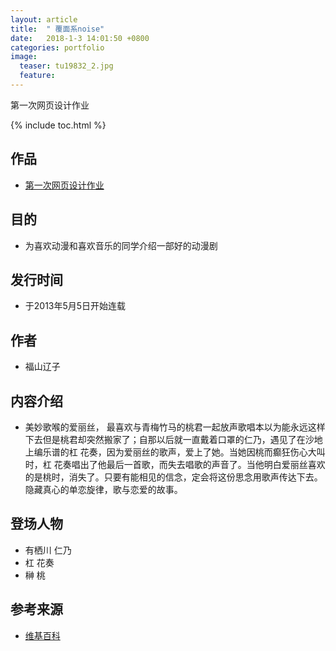 ```yaml
---
layout: article
title:  " 覆面系noise"
date:   2018-1-3 14:01:50 +0800
categories: portfolio
image:
  teaser: tu19832_2.jpg
  feature: 
---
```

第一次网页设计作业

{% include toc.html %}

## 作品
* [第一次网页设计作业](https://YouYou-Chen.github.io/portfolio/zuoyeyi)

## 目的
* 为喜欢动漫和喜欢音乐的同学介绍一部好的动漫剧

## 发行时间
* 于2013年5月5日开始连载

## 作者
* 福山辽子

## 内容介绍
* 美妙歌喉的爱丽丝， 最喜欢与青梅竹马的桃君一起放声歌唱本以为能永远这样下去但是桃君却突然搬家了；自那以后就一直戴着口罩的仁乃，遇见了在沙地上编乐谱的杠 花奏，因为爱丽丝的歌声，爱上了她。当她因桃而癫狂伤心大叫时，杠 花奏唱出了他最后一首歌，而失去唱歌的声音了。当他明白爱丽丝喜欢的是桃时，消失了。只要有能相见的信念，定会将这份思念用歌声传达下去。隐藏真心的单恋旋律，歌与恋爱的故事。

## 登场人物
* 有栖川 仁乃
* 杠 花奏
* 榊 桃

## 参考来源
* [维基百科](https://baike.baidu.com/item/%E8%A6%86%E9%9D%A2%E7%B3%BBNOISE/14083288?fr=aladdin)

